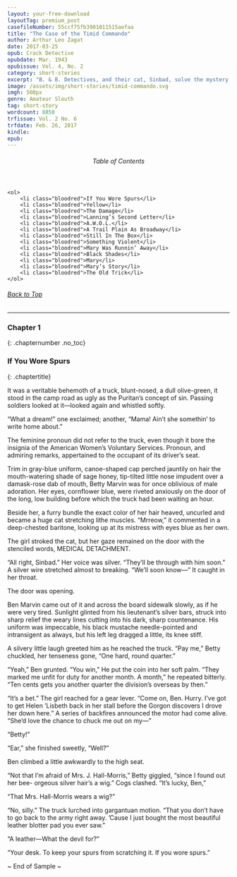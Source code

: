 ```yaml
---
layout: your-free-download
layoutTag: premium_post
casefileNumber: 55ccf75fb3901011515aefaa
title: "The Case of the Timid Commando"
author: Arthur Leo Zagat
date: 2017-03-25
opub: Crack Detective
opubdate: Mar. 1943
opubissue: Vol. 4, No. 2
category: short-stories
excerpt: "B. & B. Detectives, and their cat, Sinbad, solve the mystery behind a fighting man's sudden loss of nerve."
image: /assets/img/short-stories/timid-commando.svg
imgh: 500px
genre: Amateur Sleuth
tag: short-story
wordcount: 8850
trfissue: Vol. 2 No. 6
trfdate: Feb. 26, 2017
kindle: 
epub: 
---
```


<div class="toc">
	<header>
		<h6>Table of Contents</h6>
	</header>
	
	<ol>
		<li class="bloodred">If You Wore Spurs</li>
		<li class="bloodred">Yellow</li>
		<li class="bloodred">The Damage</li>
		<li class="bloodred">Lanning’s Second Letter</li>
		<li class="bloodred">A.W.O.L.</li>
		<li class="bloodred">A Trail Plain As Broadway</li>
		<li class="bloodred">Still In The Box</li>
		<li class="bloodred">Something Violent</li>
		<li class="bloodred">Mary Was Runnin’ Away</li>
		<li class="bloodred">Black Shades</li>
		<li class="bloodred">Mary</li>
		<li class="bloodred">Mary’s Story</li>
		<li class="bloodred">The Old Trick</li>
	</ol>
</div> <!-- table-of-contents -->

<h6 class="btt"><a href="#top">Back to Top</a></h6>

<hr>

### Chapter 1
{: .chapternumber .no_toc}

### If You Wore Spurs
{: .chaptertitle}

It was a veritable behemoth of a truck, blunt-nosed, a dull olive-green,
it stood in the camp road as ugly as the Puritan’s concept of sin.
Passing soldiers looked at it—looked again and whistled softly.

“What a dream!” one exclaimed; another, “Mama! Ain’t she somethin’ to
write home about.”

The feminine pronoun did not refer to the truck, even though it bore the
insignia of the American Women’s Voluntary Services. Pronoun, and
admiring remarks, appertained to the occupant of its driver’s seat.

Trim in gray-blue uniform, canoe-shaped cap perched jauntily on hair the
mouth-watering shade of sage honey, tip-tilted little nose impudent over
a damask-rose dab of mouth, Betty Marvin was for once oblivious of male
adoration. Her eyes, cornflower blue, were riveted anxiously on the door
of the long, low building before which the truck had been waiting an
hour.

Beside her, a furry bundle the exact color of her hair heaved, uncurled
and became a huge cat stretching lithe muscles. “Mrreow,” it commented
in a deep-chested baritone, looking up at its mistress with eyes blue as
her own.

The girl stroked the cat, but her gaze remained on the door with the
stenciled words, MEDICAL DETACHMENT.

“All right, Sinbad.” Her voice was silver. “They’ll be through with him
soon.” A silver wire stretched almost to breaking. “We’ll soon know—” It
caught in her throat.

The door was opening.

Ben Marvin came out of it and across the board sidewalk slowly, as if he
were very tired. Sunlight glinted from his lieutenant’s silver bars,
struck into sharp relief the weary lines cutting into his dark, sharp
countenance. His uniform was impeccable, his black mustache
needle-pointed and intransigent as always, but his left leg dragged a
little, its knee stiff.

A silvery little laugh greeted him as he reached the truck. “Pay me,”
Betty chuckled, her tenseness gone, “One hard, round quarter.”

“Yeah,” Ben grunted. “You win," He put the coin into her soft palm.
“They marked me unfit for duty for another month. A month,” he repeated
bitterly. “Ten cents gets you another quarter the division’s overseas by
then.”

“It’s a bet.” The girl reached for a gear lever. “Come on, Ben. Hurry.
I’ve got to get Helen ’Lisbeth back in her stall before the Gorgon
discovers I drove her down here.” A series of backfires announced the
motor had come alive. “She’d love the chance to chuck me out on my—”

“Betty!”

“Ear,” she finished sweetly, “Well?”

Ben climbed a little awkwardly to the high seat.

“Not that I’m afraid of Mrs. J. Hall-Morris,” Betty giggled, “since I
found out her bee- orgeous silver hair’s a wig.” Cogs clashed. “It’s
lucky, Ben,”

“That Mrs. Hall-Morris wears a wig?”

“No, silly.” The truck lurched into gargantuan motion. “That you don’t
have to go back to the army right away. ’Cause I just bought the most
beautiful leather blotter pad you ever saw.”

“A leather—What the devil for?”

“Your desk. To keep your spurs from scratching it. If you wore spurs.”

<p id="theend">~ End of Sample ~</p>